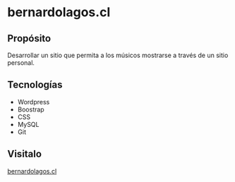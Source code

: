 # bernardolagos.cl

## Propósito 

Desarrollar un sitio que permita a los músicos mostrarse a través de un sitio personal.

## Tecnologías

- Wordpress
- Boostrap
- CSS
- MySQL
- Git

## Visitalo

[bernardolagos.cl](http://www.bernardolagos.cl/)


